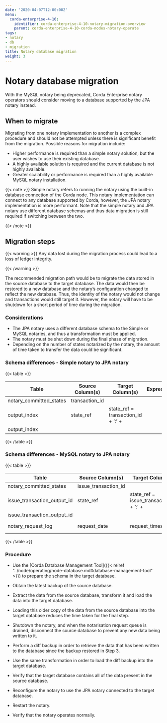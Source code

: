 ```yaml
---
date: '2020-04-07T12:00:00Z'
menu:
  corda-enterprise-4-10:
    identifier: corda-enterprise-4-10-notary-migration-overview
    parent: corda-enterprise-4-10-corda-nodes-notary-operate
tags:
- notary
- db
- migration
title: Notary database migration
weight: 3
---
```



# Notary database migration

With the MySQL notary being deprecated, Corda Enterprise notary operators should consider moving to a database supported by the JPA notary
instead.


## When to migrate

Migrating from one notary implementation to another is a complex procedure and should not be attempted unless there is
significant benefit from the migration. Possible reasons for migration include:


* Higher performance is required than a simple notary solution, but the user wishes to use their existing database.
* A highly available solution is required and the current database is not highly available.
* Greater scalability or performance is required than a highly available MySQL notary installation.

{{< note >}}
Simple notary refers to running the notary using the built-in database connection of the Corda node. This notary
implementation can connect to any database supported by Corda, however, the JPA notary implementation is more
performant. Note that the simple notary and JPA notary use different database schemas and thus data migration is
still required if switching between the two.

{{< /note >}}

## Migration steps


{{< warning >}}
Any data lost during the migration process could lead to a loss of ledger integrity.

{{< /warning >}}


The recommended migration path would be to migrate the data stored in the source database to the target database. The data
would then be restored to a new database and the notary’s configuration changed to reflect the new database. Thus, the identity of
the notary would not change and transactions would still target it. However, the notary will have to be shutdown for a short
period of time during the migration.


### Considerations


* The JPA notary uses a different database schema to the Simple or MySQL notaries, and thus a transformation must be applied.
* The notary must be shut down during the final phase of migration.
* Depending on the number of states notarized by the notary, the amount of time taken to transfer the data could be significant.


### Schema differences - Simple notary to JPA notary


{{< table >}}

|Table|Source Column(s)|Target Column(s)|Expression|
|--------------------------|-----------------------------|-------------------|------------------------------------------|
|notary_committed_states|transaction_id
output_index|state_ref|state_ref = transaction_id + ‘:’ +
output_index|

{{< /table >}}


### Schema differences - MySQL notary to JPA notary


{{< table >}}

|Table|Source Column(s)|Target Column(s)|Expression|
|--------------------------|-----------------------------|-------------------|------------------------------------------|
|notary_committed_states|issue_transaction_id
issue_transaction_output_id|state_ref|state_ref = issue_transaction_id + ‘:’ +
issue_transaction_output_id|
|notary_request_log|request_date|request_timestamp|request_timestamp = request_date|

{{< /table >}}


### Procedure


* Use the [Corda Database Management Tool]({{< relref "../node/operating/node-database.md#database-management-tool" >}}) to prepare the schema in the target database.
* Obtain the latest backup of the source database.
* Extract the data from the source database, transform it and load the data into the target database.
* Loading this older copy of the data from the source database into the target database reduces the time taken for the final step.


* Shutdown the notary, and when the notarisation request queue is drained, disconnect the source database to prevent any new data being written to it.
* Perform a diff backup in order to retrieve the data that has been written to the database since the backup restored in Step 3.
* Use the same transformation in order to load the diff backup into the target database.
* Verify that the target database contains all of the data present in the source database.
* Reconfigure the notary to use the JPA notary connected to the target database.
* Restart the notary.
* Verify that the notary operates normally.

